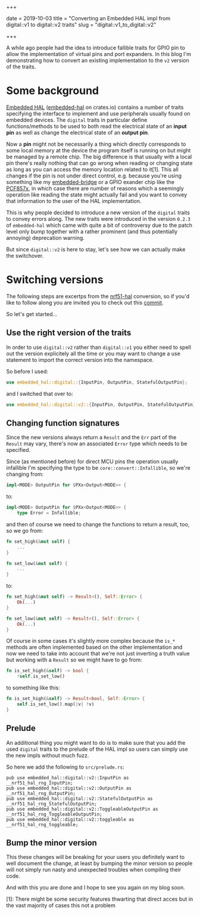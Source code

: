 +++

date = 2019-10-03
title = "Converting an Embedded HAL impl from digital::v1 to digital::v2 traits"
slug = "digital::v1_to_digital::v2"

+++

A while ago people had the idea to introduce fallible traits for GPIO pin to
allow the implementation of virtual pins and port expanders. In this blog I'm
demonstrating how to convert an existing implementation to the `v2` version of
the traits.

<!-- more -->

# Some background

[Embedded HAL](https://github.com/rust-embedded/embedded-hal) ([embedded-hal]
on crates.io) contains a number of traits specifying the interface to implement
and use peripherals usually found on embedded devices. The `digital` traits in
particular define functions/methods to be used to both read the electrical
state of an **input pin** as well as change the electrical state of an **output
pin**.

Now a **pin** might not be necessarily a thing which directly corresponds to
some local memory at the device the program itself is running on but might be
managed by a remote chip. The big difference is that usually with a local pin
there's really nothing that can go wrong when reading or changing state as long
as you can access the memory location related to it[1]. This all changes if the
pin is not under direct control, e.g. because you're using something like my
[embedded-bridge] or a GPIO exander chip like the
[PCF857x](https://crates.io/crates/pcf857x), in which case there are number of
reasons which a seemingly operation like reading the state might actually fail
and you want to convey that information to the user of the HAL implementation.

This is why people decided to introduce a new version of the `digital` traits
to convey errors along. The new traits were introduced in the version `0.2.3`
of `embedded-hal` which came with quite a bit of controversy due to the patch
level only bump together with a rather prominent (and thus potentially
annoying) deprecation warning.

But since `digital::v2` is here to stay, let's see how we can actually make the
switchover.

# Switching versions

The following steps are excertps from the [nrf51-hal] conversion, so if you'd
like to follow along you are invited you to check out this
[commit](https://github.com/nrf-rs/nrf51-hal/commit/6462b00bbe2ee063d410f58dd8c49a455d8589c2).

So let's get started...

## Use the right version of the traits

In order to use `digital::v2` rather than `digital::v1` you either need to
spell out the version explicitely all the time or you may want to change a use
statement to import the correct version into the namespace.

So before I used:
```Rust
use embedded_hal::digital::{InputPin, OutputPin, StatefulOutputPin};
```

and I switched that over to:

```Rust
use embedded_hal::digital::v2::{InputPin, OutputPin, StatefulOutputPin};
```

## Changing function signatures

Since the new versions always return a `Result` and the `Err` part of the
`Result` may vary, there's now an associated `Error` type which needs to be
specified.

Since (as mentioned before) for direct MCU pins the operation usually
infallible I'm specifying the type to be `core::convert::Infallible`, so we're
changing from:

```Rust
impl<MODE> OutputPin for $PXx<Output<MODE>> {
```

to:

```Rust
impl<MODE> OutputPin for $PXx<Output<MODE>> {
    type Error = Infallible;
```

and then of course we need to change the functions to return a result, too, so
we go from:

```Rust
fn set_high(&mut self) {
    ...
}

fn set_low(&mut self) {
    ...
}
```

to:

```Rust
fn set_high(&mut self) -> Result<(), Self::Error> {
    Ok(...)
}

fn set_low(&mut self) -> Result<(), Self::Error> {
    Ok(...)
}
```

Of course in some cases it's slightly more complex because the `is_*` methods
are often implemented based on the other implementation and now we need to take
into account that we're not just inverting a truth value but working with a
`Result` so we might have to go from:

```Rust
fn is_set_high(&self) -> bool {
    !self.is_set_low()
```

to something like this:

```Rust
fn is_set_high(&self) -> Result<bool, Self::Error> {
    self.is_set_low().map(|v| !v)
}
```

## Prelude

An additional thing you might want to do is to make sure that you add the used
`digital` traits to the prelude of the HAL impl so users can simply use the new
impls without much fuzz.

So here we add the following to `src/prelude.rs`:

```
pub use embedded_hal::digital::v2::InputPin as __nrf51_hal_rng_InputPin;
pub use embedded_hal::digital::v2::OutputPin as __nrf51_hal_rng_OutputPin;
pub use embedded_hal::digital::v2::StatefulOutputPin as __nrf51_hal_rng_StatefulOutputPin;
pub use embedded_hal::digital::v2::ToggleableOutputPin as __nrf51_hal_rng_ToggleableOutputPin;
pub use embedded_hal::digital::v2::toggleable as __nrf51_hal_rng_toggleable;
```

## Bump the minor version

This these changes will be breaking for your users you definitely want to well
document the change, at least by bumping the minor version so people will not
simply run nasty and unexpected troubles when compiling their code.

And with this you are done and I hope to see you again on my blog soon.

[nrf51-hal]: https://github.com/nrf-rs/nrf51-hal
[embedded-bridge]: https://github.com/therealprof/embedded-bridge
[embedded-hal]: https://crates.io/crates/embedded-hal

[1]: There might be some security features thwarting that direct acces but in the vast majority of cases this not a problem
